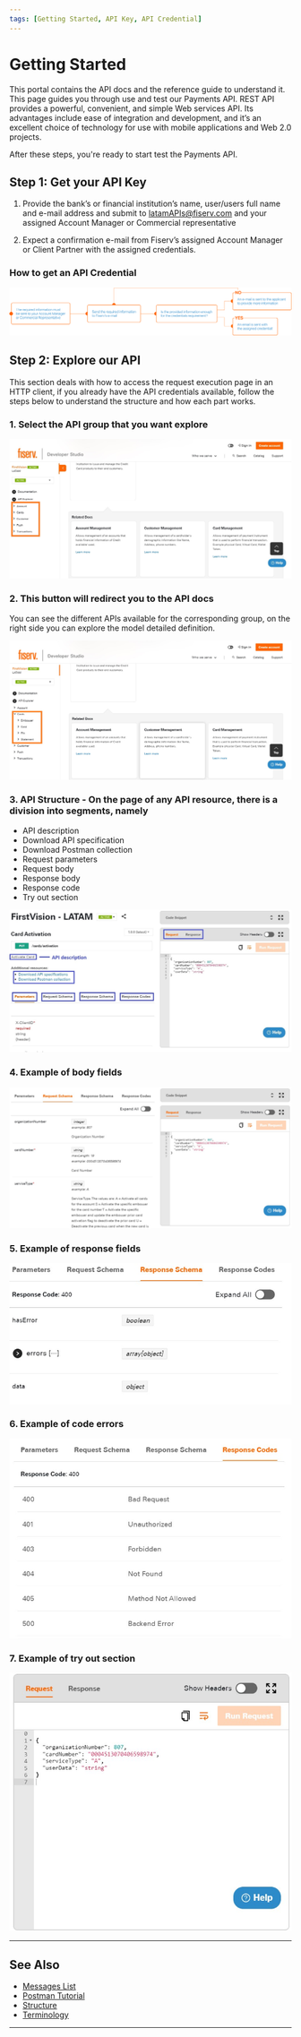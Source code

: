 ```yaml
---
tags: [Getting Started, API Key, API Credential]
---
```


# Getting Started

This portal contains the API docs and the reference guide to understand it. This page guides you through use and test our Payments API. REST API provides a powerful, convenient, and simple Web services API. Its advantages include ease of integration and development, and it’s an excellent choice of technology for use with mobile applications and Web 2.0 projects.

After these steps, you're ready to start test the Payments API.

## Step 1: Get your API Key

1. Provide the bank’s or financial institution’s name, user/users full name and e-mail address and submit to latamAPIs@fiserv.com and your assigned Account Manager or Commercial representative

2. Expect a confirmation e-mail from Fiserv’s assigned Account Manager or Client Partner with the assigned credentials.

### How to get an API Credential

![API credential!](/assets/images/getting-started/getting-started_step-1.png "API credential")

## Step 2: Explore our API

This section deals with how to access the request execution page in an HTTP client, if you already have the API credentials available, follow the steps below to understand the structure and how each part works.

### 1. Select the API group that you want explore

![Getting started 1!](/assets/images/getting-started/getting-started-1.jpg "Getting started 1")

### 2. This button will redirect you to the API docs

You can see the different APIs available for the corresponding group, on the right side you can explore the model detailed definition.

![Getting started 2!](/assets/images/getting-started/getting-started-2.jpg "Getting started 2")

### 3. API Structure - On the page of any API resource, there is a division into segments, namely

- API description
- Download API specification
- Download Postman collection
- Request parameters
- Request body
- Response body
- Response code
- Try out section

![Getting started 3!](/assets/images/getting-started/getting-started-3.jpg "Getting started 3")

### 4. Example of body fields

![Getting started 4!](/assets/images/getting-started/getting-started-4.jpg "Getting started 4")

### 5. Example of response fields

![Getting started 5!](/assets/images/getting-started/getting-started-5.jpg "Getting started 5")

### 6. Example of code errors

![Getting started 6!](/assets/images/getting-started/getting-started-6.jpg "Getting started 6")

### 7. Example of try out section

![Getting started 7!](/assets/images/getting-started/getting-started-7.jpg "Getting started 7")

---

## See Also

- [Messages List](?path=docs/english/getting-started/messages-list.md)
- [Postman Tutorial](?path=docs/english/getting-started/postman.md)
- [Structure](?path=docs/english/getting-started/structure.md)
- [Terminology](?path=docs/english/getting-started/terminology.md)

---
